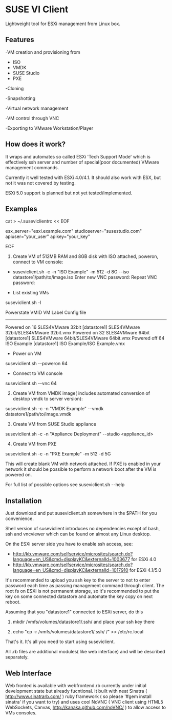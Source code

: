 SUSE VI Client
==============

Lightweight tool for ESXi management from Linux box.


Features
--------

-VM creation and provisioning from

* ISO 
* VMDK
* SUSE Studio
* PXE 

-Cloning

-Snapshotting

-Virtual network management

-VM control through VNC

-Exporting to VMware Workstation/Player

How does it work?
-----------------

It wraps and automates so called ESXi 'Tech Support Mode' which is effectively ssh server and number of special(poor documented) VMware  management commands.

Currently it well tested with ESXi 4.0/4.1. It should also work with ESX, but not it was not covered by testing.

ESXi 5.0 support is planned but not yet tested/implemented.

Examples
--------

cat > ~/.suseviclientrc << EOF

esx_server="esxi.example.com"
studioserver="susestudio.com"
apiuser="your_user"
apikey="your_key"

EOF

1. Create VM of 512MB RAM and 8GB disk with ISO attached, poweron, connect to VM console:

* suseviclient.sh -c -n "ISO Example" -m 512 -d 8G --iso datastore1/path/to/image.iso
Enter new VNC password:
Repeat VNC password:

* List existing VMs

suseviclient.sh -l

Powerstate      VMID    VM Label                                Config file
----------      ----    --------                                -----------
Powered on       16     SLES4VMware 32bit    [datastore1] SLES4VMware 32bit/SLES4VMware 32bit.vmx
Powered on       32     SLES4VMware 64bit    [datastore1] SLES4VMware 64bit/SLES4VMware 64bit.vmx
Powered off      64     ISO Example          [datastore1] ISO Example/ISO Example.vmx

* Power on VM

suseviclient.sh --poweron 64

* Connect to VM console

suseviclient.sh --vnc 64

2. Create VM from VMDK image( includes automated conversion of desktop vmdk to server version):

suseviclient.sh -c -n "VMDK Example" --vmdk datastore1/path/to/image.vmdk

3. Create VM from SUSE Studio appliance

suseviclient.sh -c -n "Appliance Deployment" --studio <appliance_id>

4. Create VM from PXE 

suseviclient.sh -c -n "PXE Example" -m 512 -d 5G

This will create blank VM with network attached. If PXE is enabled in your network it should be possible to perform a network boot after the VM is powered on.

For full list of possible options see suseviclient.sh --help

Installation
------------

Just download and  put suseviclient.sh somewhere in the $PATH for you convenience.

Shell version of suseviclient introduces no dependencies except of bash, ssh and vncviewer which can be found on almost any Linux desktop.


On the ESXi server side you have to enable ssh access, see: 
* http://kb.vmware.com/selfservice/microsites/search.do?language=en_US&cmd=displayKC&externalId=1003677 for ESXi 4.0
* http://kb.vmware.com/selfservice/microsites/search.do?language=en_US&cmd=displayKC&externalId=1017910 for ESXi 4.1/5.0

It's recommended to upload you ssh key to the server to not to enter password each time as passing management command through client.
The root fs on ESXi is not permanent storage, so it's recommended to put the key on some connected datastore and automate the key copy on next reboot.

Assuming that you "datastore1" connected to ESXi server, do this

1. mkdir /vmfs/volumes/datastore1/.ssh/ and place your ssh key there

2. echo "cp -r /vmfs/volumes/datastore1/.ssh/ /" >> /etc/rc.local

That's it. It's all you need to start using suseviclient.

All .rb files are additional modules( like web interface) and will be described separately.

Web Interface
-------------

Web fronted is available with webfrontend.rb currently under initial development state but already fucntional.
It built with neat Sinatra ( http://www.sinatrarb.com/ ) ruby framework ( so please '#gem install sinatra' if you want to try) and uses cool NoVNC ( VNC client using HTML5 WebSockets, Canvas,  http://kanaka.github.com/noVNC/ ) to allow access to VMs consoles.
